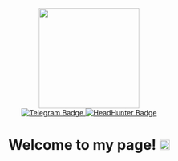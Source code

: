 <div id="header" align="center">
  <img src="https://media.giphy.com/media/gjrYDwbjnK8x36xZIO/giphy.gif" width="200"/>
</div>

<div id="badges" align="center">
  <a href="https://t.me/DEsqs">
    <img src=https://img.shields.io/badge/Telegram-blue?logo=telegram&logoColor=white&style=for-the-badge alt="Telegram Badge"/>
  </a>
  <a href="https://saransk.hh.ru/resume/3024743cff08569b760039ed1f67594c643758">
    <img src=https://img.shields.io/badge/HeadHunter-red?logo=hh&logoColor=white&style=for-the-badge alt="HeadHunter Badge"/>
  </a>
</div>
<div align="center">
  <img src="https://komarev.com/ghpvc/?username=1DEsq1&style=flat-square&color=blue" alt=""/>
</div>
<h1 align="center">
  Welcome to my page! 
  <img src="https://media.giphy.com/media/hvRJCLFzcasrR4ia7z/giphy.gif" width="20px"/>
</h1>
